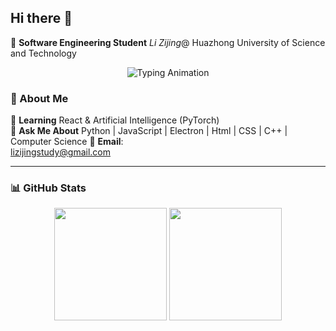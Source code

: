 ## Hi there 👋

🌟 **Software Engineering Student** *Li Zijing*@ Huazhong University of Science and Technology  

<p align="center">
  <img src="https://readme-typing-svg.demolab.com?font=Fira+Code&weight=600&size=22&pause=1000&color=68D7F7&center=true&vCenter=true&width=435&lines=Full-Stack+Developer;Open-Source+Enthusiast;AI+Explorer" alt="Typing Animation" />
</p>


### 🚀 About Me

🌱 **Learning** React & Artificial Intelligence (PyTorch)  
💬 **Ask Me About** Python | JavaScript | Electron  | Html | CSS | C++ | Computer Science
📮 **Email**:  
[lizijingstudy@gmail.com](mailto:lizijingstudy@gmail.com)  

---

### 📊 GitHub Stats

<p align="center">
  <img height="180em" src="https://github-readme-stats.vercel.app/api?username=lijiandao&show_icons=true&theme=default&border_color=dfe1e5&bg_color=ffffff&text_color=333333" />
  <img height="180em" src="https://github-readme-stats.vercel.app/api/top-langs/?username=lijiandao&layout=compact&theme=default&border_color=dfe1e5&bg_color=ffffff&text_color=333333" />
</p>



<!--
**lijiandao/lijiandao** is a ✨ _special_ ✨ repository because its `README.md` (this file) appears on your GitHub profile.

Here are some ideas to get you started:

- 🔭 I’m currently working on ...
- 🌱 I’m currently learning ...
- 👯 I’m looking to collaborate on ...
- 🤔 I’m looking for help with ...
- 💬 Ask me about ...
- 📫 How to reach me: ...
- 😄 Pronouns: ...
- ⚡ Fun fact: ...
  -->
